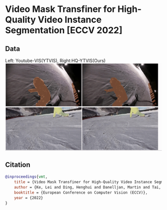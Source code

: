 # Video Mask Transfiner for High-Quality Video Instance Segmentation [ECCV 2022]

## Data 
Left: Youtube-VIS(YTVIS), Right:HQ-YTVIS(Ours)
<img src="figures/data1_new.gif" width="830">

## Citation

```bibtex
@inproceedings{vmt,
    title = {Video Mask Transfiner for High-Quality Video Instance Segmentation},
    author = {Ke, Lei and Ding, Henghui and Danelljan, Martin and Tai, Yu-Wing and Tang, Chi-Keung and Yu, Fisher},
    booktitle = {European Conference on Computer Vision (ECCV)},
    year = {2022}
}
